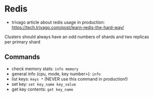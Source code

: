 # Redis

* trivago article about redis usage in production: https://tech.trivago.com/post/learn-redis-the-hard-way/

Clusters should always have an odd numbers of shards and two replicas per primary shard

## Commands

* check memory stats: `info memory`
* general info (cpu, mode, key number>): `info`
* list keys: `keys *` (NEVER use this command in production!)
* set key: `set key_name key_value`
* get key contents: `get key_name`
